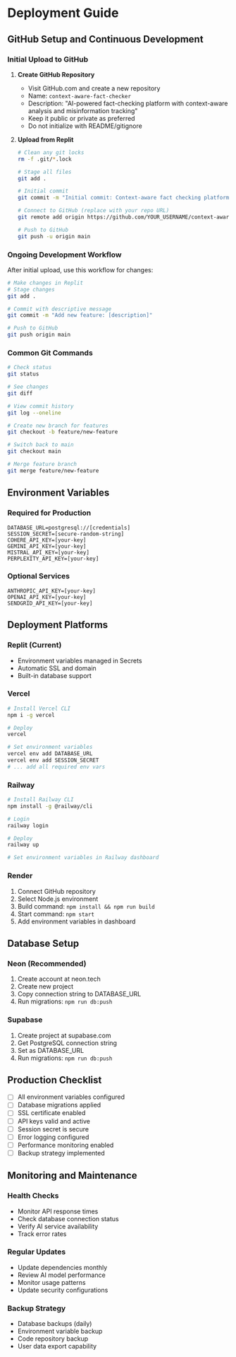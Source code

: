 # Deployment Guide

## GitHub Setup and Continuous Development

### Initial Upload to GitHub

1. **Create GitHub Repository**
   - Visit GitHub.com and create a new repository
   - Name: `context-aware-fact-checker`
   - Description: "AI-powered fact-checking platform with context-aware analysis and misinformation tracking"
   - Keep it public or private as preferred
   - Do not initialize with README/gitignore

2. **Upload from Replit**
   ```bash
   # Clean any git locks
   rm -f .git/*.lock
   
   # Stage all files
   git add .
   
   # Initial commit
   git commit -m "Initial commit: Context-aware fact checking platform"
   
   # Connect to GitHub (replace with your repo URL)
   git remote add origin https://github.com/YOUR_USERNAME/context-aware-fact-checker.git
   
   # Push to GitHub
   git push -u origin main
   ```

### Ongoing Development Workflow

After initial upload, use this workflow for changes:

```bash
# Make changes in Replit
# Stage changes
git add .

# Commit with descriptive message
git commit -m "Add new feature: [description]"

# Push to GitHub
git push origin main
```

### Common Git Commands

```bash
# Check status
git status

# See changes
git diff

# View commit history
git log --oneline

# Create new branch for features
git checkout -b feature/new-feature

# Switch back to main
git checkout main

# Merge feature branch
git merge feature/new-feature
```

## Environment Variables

### Required for Production
```env
DATABASE_URL=postgresql://[credentials]
SESSION_SECRET=[secure-random-string]
COHERE_API_KEY=[your-key]
GEMINI_API_KEY=[your-key]
MISTRAL_API_KEY=[your-key]
PERPLEXITY_API_KEY=[your-key]
```

### Optional Services
```env
ANTHROPIC_API_KEY=[your-key]
OPENAI_API_KEY=[your-key]
SENDGRID_API_KEY=[your-key]
```

## Deployment Platforms

### Replit (Current)
- Environment variables managed in Secrets
- Automatic SSL and domain
- Built-in database support

### Vercel
```bash
# Install Vercel CLI
npm i -g vercel

# Deploy
vercel

# Set environment variables
vercel env add DATABASE_URL
vercel env add SESSION_SECRET
# ... add all required env vars
```

### Railway
```bash
# Install Railway CLI
npm install -g @railway/cli

# Login
railway login

# Deploy
railway up

# Set environment variables in Railway dashboard
```

### Render
1. Connect GitHub repository
2. Select Node.js environment
3. Build command: `npm install && npm run build`
4. Start command: `npm start`
5. Add environment variables in dashboard

## Database Setup

### Neon (Recommended)
1. Create account at neon.tech
2. Create new project
3. Copy connection string to DATABASE_URL
4. Run migrations: `npm run db:push`

### Supabase
1. Create project at supabase.com
2. Get PostgreSQL connection string
3. Set as DATABASE_URL
4. Run migrations: `npm run db:push`

## Production Checklist

- [ ] All environment variables configured
- [ ] Database migrations applied
- [ ] SSL certificate enabled
- [ ] API keys valid and active
- [ ] Session secret is secure
- [ ] Error logging configured
- [ ] Performance monitoring enabled
- [ ] Backup strategy implemented

## Monitoring and Maintenance

### Health Checks
- Monitor API response times
- Check database connection status
- Verify AI service availability
- Track error rates

### Regular Updates
- Update dependencies monthly
- Review AI model performance
- Monitor usage patterns
- Update security configurations

### Backup Strategy
- Database backups (daily)
- Environment variable backup
- Code repository backup
- User data export capability